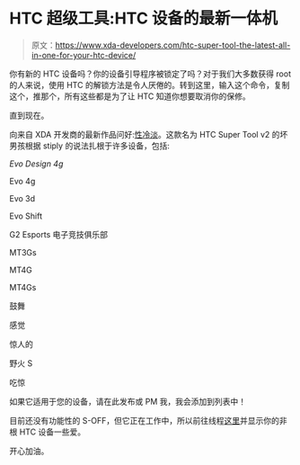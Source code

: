 # HTC 超级工具:HTC 设备的最新一体机

> 原文：<https://www.xda-developers.com/htc-super-tool-the-latest-all-in-one-for-your-htc-device/>

你有新的 HTC 设备吗？你的设备引导程序被锁定了吗？对于我们大多数获得 root 的人来说，使用 HTC 的解锁方法是令人厌倦的。转到这里，输入这个命令，复制这个，推那个，所有这些都是为了让 HTC 知道你想要取消你的保修。

直到现在。

向来自 XDA 开发商的最新作品问好:[性冷淡](http://forum.xda-developers.com/member.php?u=1197665)。这款名为 HTC Super Tool v2 的坏男孩根据 stiply 的说法扎根于许多设备，包括:

*Evo Design 4g*

Evo 4g

Evo 3d

Evo Shift

G2 Esports 电子竞技俱乐部

MT3Gs

MT4G

MT4Gs

鼓舞

感觉

惊人的

野火 S

吃惊

如果它适用于您的设备，请在此发布或 PM 我，我会添加到列表中！

目前还没有功能性的 S-OFF，但它正在工作中，所以前往线程[这里](http://forum.xda-developers.com/showthread.php?t=1343114)并显示你的非根 HTC 设备一些爱。

开心加油。